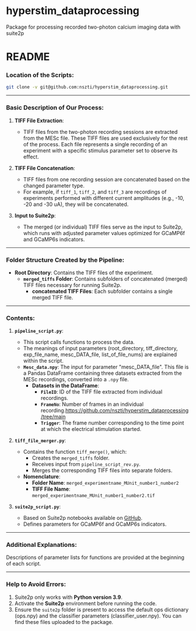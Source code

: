 # hyperstim_dataprocessing
Package for processing recorded two-photon calcium imaging data with suite2p



# README

### Location of the Scripts:
```bash
git clone -v git@github.com:nszti/hyperstim_dataprocessing.git
```

---

### Basic Description of Our Process:
1. **TIFF File Extraction**: 
   - TIFF files from the two-photon recording sessions are extracted from the MESc file. These TIFF files are used exclusively for the rest of the process. Each file represents a single recording of an experiment with a specific stimulus parameter set to observe its effect.

2. **TIFF File Concatenation**: 
   - TIFF files from one recording session are concatenated based on the changed parameter type.
   - For example, if `tiff_1`, `tiff_2`, and `tiff_3` are recordings of experiments performed with different current amplitudes (e.g., -10, -20 and -30 uA), they will be concatenated.

3. **Input to Suite2p**:
   - The merged (or individual) TIFF files serve as the input to Suite2p, which runs with adjusted parameter values optimized for GCaMP6f and GCaMP6s indicators.

---

### Folder Structure Created by the Pipeline:
- **Root Directory**: Contains the TIFF files of the experiment.
  - **`merged_tiffs` Folder**: Contains subfolders of concatenated (merged) TIFF files necessary for running Suite2p.
    - **concatenated TIFF Files**: Each subfolder contains a single merged TIFF file.

---

### Contents:
1. **`pipeline_script.py`**:
   - This script calls functions to process the data.
   - The meanings of input parameters (root_directory, tiff_directory, exp_file_name, mesc_DATA_file, list_of_file_nums) are explained within the script.
   - **`Mesc_data.npy`**: The input for parameter "mesc_DATA_file". This file is a Pandas DataFrame containing three datasets extracted from the MESc recordings, converted into a `.npy` file.
     - **Datasets in the DataFrame**:
       - **`FileID`**: ID of the TIFF file extracted from individual recordings.
       - **`FrameNo`**: Number of frames in an individual recording.https://github.com/nszti/hyperstim_dataprocessing/tree/main
       - **`Trigger`**: The frame number corresponding to the time point at which the electrical stimulation started.

2. **`tiff_file_merger.py`**:
   - Contains the function `tiff_merge()`, which:
     - Creates the `merged_tiffs` folder.
     - Receives input from `pipeline_script_rev.py`.
     - Merges the corresponding TIFF files into separate folders.
   - **Nomenclature**:
     - **Folder Name**: `merged_experimentname_MUnit_number1_number2`
     - **TIFF File Name**: `merged_experimentname_MUnit_number1_number2.tif`

3. **`suite2p_script.py`**:
   - Based on Suite2p notebooks available on [GitHub](https://github.com/MouseLand/suite2p.git).
   - Defines parameters for GCaMP6f and GCaMP6s indicators.

---

### Additional Explanations:
Descriptions of parameter lists for functions are provided at the beginning of each script.

---

### Help to Avoid Errors:
1. Suite2p only works with **Python version 3.9**.
2. Activate the **Suite2p** environment before running the code.
3. Ensure the `suite2p` folder is present to access the default ops dictionary (ops.npy) and the classifier parameters (classifier_user.npy). You can find these files uploaded to the package.

